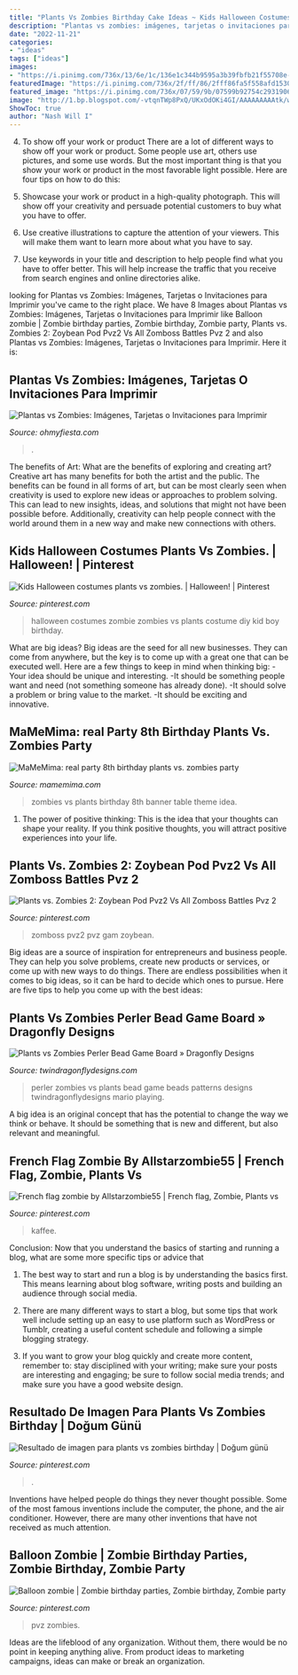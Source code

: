 ```yaml
---
title: "Plants Vs Zombies Birthday Cake Ideas ~ Kids Halloween Costumes Plants Vs Zombies."
description: "Plantas vs zombies: imágenes, tarjetas o invitaciones para imprimir"
date: "2022-11-21"
categories:
- "ideas"
tags: ["ideas"]
images:
- "https://i.pinimg.com/736x/13/6e/1c/136e1c344b9595a3b39fbfb21f55708e--pvz-zombies.jpg"
featuredImage: "https://i.pinimg.com/736x/2f/ff/86/2fff86fa5f558afd1530fe59e37cfca6.jpg"
featured_image: "https://i.pinimg.com/736x/07/59/9b/07599b92754c293190690f0566387b7d.jpg"
image: "http://1.bp.blogspot.com/-vtqnTWp8PxQ/UKxOdOKi4GI/AAAAAAAAAtk/wR1oiYN8VKY/w1200-h630-p-k-no-nu/8_bday_party_1.jpg"
ShowToc: true
author: "Nash Will I"
---
```



4. To show off your work or product
There are a lot of different ways to show off your work or product. Some people use art, others use pictures, and some use words. But the most important thing is that you show your work or product in the most favorable light possible. Here are four tips on how to do this:
1. Showcase your work or product in a high-quality photograph. This will show off your creativity and persuade potential customers to buy what you have to offer.

2. Use creative illustrations to capture the attention of your viewers. This will make them want to learn more about what you have to say.

3. Use keywords in your title and description to help people find what you have to offer better. This will help increase the traffic that you receive from search engines and online directories alike.


	

		
looking for Plantas vs Zombies: Imágenes, Tarjetas o Invitaciones para Imprimir you've came to the right place. We have 8 Images about Plantas vs Zombies: Imágenes, Tarjetas o Invitaciones para Imprimir like Balloon zombie | Zombie birthday parties, Zombie birthday, Zombie party, Plants vs. Zombies 2: Zoybean Pod Pvz2 Vs All Zomboss Battles Pvz 2 and also Plantas vs Zombies: Imágenes, Tarjetas o Invitaciones para Imprimir. Here it is:
		
    
## Plantas Vs Zombies: Imágenes, Tarjetas O Invitaciones Para Imprimir

<img loading=lazy src="https://3.bp.blogspot.com/-hi1s6Rks4qQ/VP3f7epEhvI/AAAAAAAEOpM/GRNT3Xq9dlg/s1600/plants-vs-zombies-free-printable-party-kit-032.jpg" onerror="this.onerror=null;this.src='https://tse4.mm.bing.net/th?id=OIP.SG_EmLY9t5CFAf1VKQLWMQHaJ7&amp;pid=15.1';" alt="Plantas vs Zombies: Imágenes, Tarjetas o Invitaciones para Imprimir">

_Source: ohmyfiesta.com_

>. 

	

The benefits of Art: What are the benefits of exploring and creating art?
Creative art has many benefits for both the artist and the public. The benefits can be found in all forms of art, but can be most clearly seen when creativity is used to explore new ideas or approaches to problem solving. This can lead to new insights, ideas, and solutions that might not have been possible before. Additionally, creativity can help people connect with the world around them in a new way and make new connections with others.

    
## Kids Halloween Costumes Plants Vs Zombies. | Halloween! | Pinterest

<img loading=lazy src="https://s-media-cache-ak0.pinimg.com/originals/f3/48/3c/f3483c51b1ee3c3fae941139a20867e8.jpg" onerror="this.onerror=null;this.src='https://tse2.mm.bing.net/th?id=OIP.Yyyxd5p67baWK0alBGqBXwHaJ4&amp;pid=15.1';" alt="Kids Halloween costumes plants vs zombies. | Halloween! | Pinterest">

_Source: pinterest.com_

>halloween costumes zombie zombies vs plants costume diy kid boy birthday. 

	

What are big ideas?
Big ideas are the seed for all new businesses. They can come from anywhere, but the key is to come up with a great one that can be executed well. Here are a few things to keep in mind when thinking big: 
-Your idea should be unique and interesting. 
-It should be something people want and need (not something someone has already done). 
-It should solve a problem or bring value to the market. 
-It should be exciting and innovative.

    
## MaMeMima: real Party 8th Birthday Plants Vs. Zombies Party

<img loading=lazy src="http://1.bp.blogspot.com/-vtqnTWp8PxQ/UKxOdOKi4GI/AAAAAAAAAtk/wR1oiYN8VKY/w1200-h630-p-k-no-nu/8_bday_party_1.jpg" onerror="this.onerror=null;this.src='https://tse4.mm.bing.net/th?id=OIP.vUHnxra-X4hJfYLVrpiJXwHaD4&amp;pid=15.1';" alt="MaMeMima: real party 8th birthday plants vs. zombies party">

_Source: mamemima.com_

>zombies vs plants birthday 8th banner table theme idea. 

	

1. The power of positive thinking: This is the idea that your thoughts can shape your reality. If you think positive thoughts, you will attract positive experiences into your life.

    
## Plants Vs. Zombies 2: Zoybean Pod Pvz2 Vs All Zomboss Battles Pvz 2

<img loading=lazy src="https://i.pinimg.com/736x/2f/ff/86/2fff86fa5f558afd1530fe59e37cfca6.jpg" onerror="this.onerror=null;this.src='https://tse2.mm.bing.net/th?id=OIP.S-TSPNftoA8Bq_vdFvJ6ngHaEK&amp;pid=15.1';" alt="Plants vs. Zombies 2: Zoybean Pod Pvz2 Vs All Zomboss Battles Pvz 2">

_Source: pinterest.com_

>zomboss pvz2 pvz gam zoybean. 

	

Big ideas are a source of inspiration for entrepreneurs and business people. They can help you solve problems, create new products or services, or come up with new ways to do things. There are endless possibilities when it comes to big ideas, so it can be hard to decide which ones to pursue. Here are five tips to help you come up with the best ideas: 

    
## Plants Vs Zombies Perler Bead Game Board » Dragonfly Designs

<img loading=lazy src="http://twindragonflydesigns.com/wp-content/uploads/2015/09/Plants-vs-Zombies-Perler-Bead-Playing-Board.jpg" onerror="this.onerror=null;this.src='https://tse4.mm.bing.net/th?id=OIP.AAPDB10ias_sPBfEdEhFfwHaLH&amp;pid=15.1';" alt="Plants vs Zombies Perler Bead Game Board » Dragonfly Designs">

_Source: twindragonflydesigns.com_

>perler zombies vs plants bead game beads patterns designs twindragonflydesigns mario playing. 

	

A big idea is an original concept that has the potential to change the way we think or behave. It should be something that is new and different, but also relevant and meaningful.

    
## French Flag Zombie By Allstarzombie55 | French Flag, Zombie, Plants Vs

<img loading=lazy src="https://i.pinimg.com/736x/f1/54/05/f154056ba0343461e8c7f4c676bc5034.jpg" onerror="this.onerror=null;this.src='https://tse1.mm.bing.net/th?id=OIP.qvV0XGEqVmWyV0QunImZ0AHaKK&amp;pid=15.1';" alt="French flag zombie by Allstarzombie55 | French flag, Zombie, Plants vs">

_Source: pinterest.com_

>kaffee. 

	

Conclusion: Now that you understand the basics of starting and running a blog, what are some more specific tips or advice that
1. The best way to start and run a blog is by understanding the basics first. This means learning about blog software, writing posts and building an audience through social media.
2. There are many different ways to start a blog, but some tips that work well include setting up an easy to use platform such as WordPress or Tumblr, creating a useful content schedule and following a simple blogging strategy.

3. If you want to grow your blog quickly and create more content, remember to: stay disciplined with your writing; make sure your posts are interesting and engaging; be sure to follow social media trends; and make sure you have a good website design.

    
## Resultado De Imagen Para Plants Vs Zombies Birthday | Doğum Günü

<img loading=lazy src="https://i.pinimg.com/736x/07/59/9b/07599b92754c293190690f0566387b7d.jpg" onerror="this.onerror=null;this.src='https://tse2.mm.bing.net/th?id=OIP.uOlomfPjWm9bkcBfaOsbkgAAAA&amp;pid=15.1';" alt="Resultado de imagen para plants vs zombies birthday | Doğum günü">

_Source: pinterest.com_

>. 

	

Inventions have helped people do things they never thought possible. Some of the most famous inventions include the computer, the phone, and the air conditioner. However, there are many other inventions that have not received as much attention.

    
## Balloon Zombie | Zombie Birthday Parties, Zombie Birthday, Zombie Party

<img loading=lazy src="https://i.pinimg.com/736x/13/6e/1c/136e1c344b9595a3b39fbfb21f55708e--pvz-zombies.jpg" onerror="this.onerror=null;this.src='https://tse4.mm.bing.net/th?id=OIP.vARtIqiOsBl7Xkb2zCpWcwDhEs&amp;pid=15.1';" alt="Balloon zombie | Zombie birthday parties, Zombie birthday, Zombie party">

_Source: pinterest.com_

>pvz zombies. 

	

Ideas are the lifeblood of any organization. Without them, there would be no point in keeping anything alive. From product ideas to marketing campaigns, ideas can make or break an organization.

